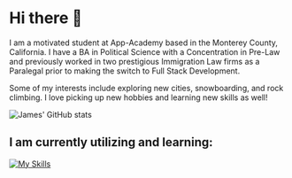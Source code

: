 # Hi there 👋

I am a motivated student at App-Academy based in the Monterey County, California. 
I have a BA in Political Science with a Concentration in Pre-Law and previously worked in two prestigious Immigration Law firms as a Paralegal prior to making the switch to Full Stack Development.

Some of my interests include exploring new cities, snowboarding, and rock climbing. I love picking up new hobbies and learning new skills as well!

![James' GitHub stats](https://github-readme-stats.vercel.app/api?username=porkyjames&theme=gothamshow_icons=true)

## I am currently utilizing and learning:
[![My Skills](https://skillicons.dev/icons?i=js,html,css,react,vite,redux,sequelize,nodejs,linux,sqlite,express,bootstrap,py,flask,postgres,postman,docker)](https://skillicons.dev)

<!--
**PorkyJames/PorkyJames** is a ✨ _special_ ✨ repository because its `README.md` (this file) appears on your GitHub profile.

Here are some ideas to get you started:

- 🔭 I’m currently working on ...
- 🌱 I’m currently learning ...
- 👯 I’m looking to collaborate on ...
- 🤔 I’m looking for help with ...
- 💬 Ask me about ...
- 📫 How to reach me: ...
- 😄 Pronouns: ...
- ⚡ Fun fact: ...
-->

